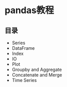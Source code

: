 # pandas教程

## 目录
- Series
- DataFrame
- Index
- IO
- Plot
- Groupby and Aggregate
- Concatenate and Merge
- Time Series
